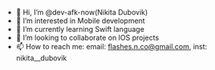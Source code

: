 - 👋 Hi, I’m @dev-afk-now(Nikita Dubovik)
- 👀 I’m interested in Mobile development
- 🌱 I’m currently learning Swift language
- 💞️ I’m looking to collaborate on IOS projects
- 📫 How to reach me: email: flashes.n.co@gmail.com, inst: nikita__dubovik

<!---
dev-afk-now/dev-afk-now is a ✨ special ✨ repository because its `README.md` (this file) appears on your GitHub profile.
You can click the Preview link to take a look at your changes.
--->
